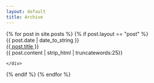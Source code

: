 ```yaml
---
layout: default
title: Archive
---
```


<div class="posts">
  {% for post in site.posts %}
  {% if post.layout == "post" %}
    <div class="post-list-wrapper">
      <div class="post-list-date">
        {{ post.date | date_to_string }}
      </div>
      <div class="post-list-title">
        <a href="{{ post.url }}">
          {{ post.title }}
        </a>
      <div class="post-list-preview">
       {{ post.content | strip_html | truncatewords:25}}<br>
      </div>         
      </div>

    </div>
  {% endif %}
  {% endfor %}
</div>
